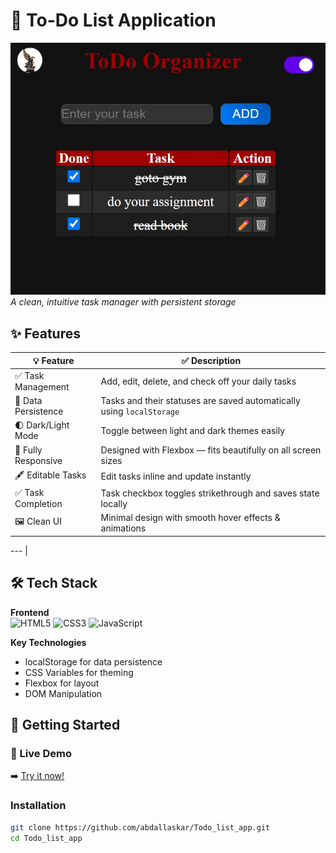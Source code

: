 # 📝 To-Do List Application

![App Screenshot](./screenshot.jpg)  
_A clean, intuitive task manager with persistent storage_

## ✨ Features

| 💡 Feature          | ✅ Description                                                        |
| ------------------- | --------------------------------------------------------------------- |
| ✅ Task Management  | Add, edit, delete, and check off your daily tasks                     |
| 💾 Data Persistence | Tasks and their statuses are saved automatically using `localStorage` |
| 🌓 Dark/Light Mode  | Toggle between light and dark themes easily                           |
| 📱 Fully Responsive | Designed with Flexbox — fits beautifully on all screen sizes          |
| 🖋️ Editable Tasks   | Edit tasks inline and update instantly                                |
| ✅ Task Completion  | Task checkbox toggles strikethrough and saves state locally           |
| 🖼️ Clean UI         | Minimal design with smooth hover effects & animations                 |

--- |

## 🛠️ Tech Stack

**Frontend**  
![HTML5](https://img.shields.io/badge/HTML5-E34F26?style=flat&logo=html5&logoColor=white)
![CSS3](https://img.shields.io/badge/CSS3-1572B6?style=flat&logo=css3&logoColor=white)
![JavaScript](https://img.shields.io/badge/JavaScript-F7DF1E?style=flat&logo=javascript&logoColor=black)

**Key Technologies**

- localStorage for data persistence
- CSS Variables for theming
- Flexbox for layout
- DOM Manipulation

## 🚀 Getting Started

### 🔗 Live Demo

➡️ [Try it now!](https://youtu.be/1K8G1ki8Drs)

### Installation

```bash
git clone https://github.com/abdallaskar/Todo_list_app.git
cd Todo_list_app

```
